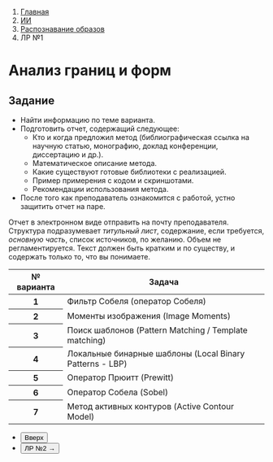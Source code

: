 <ol class="breadcrumb">
  <li class="breadcrumb-item"><a href="{{ site.baseurl }}">Главная</a></li>
  <li class="breadcrumb-item"><a href="{{ site.baseurl }}/artificial-intelligence/index.html">ИИ</a></li>
  <li class="breadcrumb-item"><a href="{{ site.baseurl }}/artificial-intelligence/pattern-recognition/index.html">Распознавание образов</a></li>
  <li class="breadcrumb-item active">ЛР №1</li>
</ol>

# Анализ границ и форм

## Задание

* Найти информацию по теме варианта.  
* Подготовить отчет, содержащий следующее:
  * Кто и когда предложил метод (библиографическая ссылка на научную статью, монографию, доклад конференции, диссертацию и др.).
  * Математическое описание метода.
  * Какие существуют готовые библиотеки с реализацией.
  * Пример примерения с кодом и скриншотами.
  * Рекомендации использования метода.
* После того как преподаватель ознакомится с работой, устно защитить отчет на паре.

Отчет в электронном виде отправить на почту преподавателя.
Структура подразумевает *титульный лист*, содержание, если требуется, *основную часть*, список источников, по желанию.
Объем не регламентируется.
Текст должен быть кратким и по существу, и содержать только то, что вы понимаете.

<div class="table-responsive">
<table class="table table-hover border-primary  table-bordered ">
  <thead>
    <tr class="table-dark">
      <th scope="col">№ варианта</th>
      <th scope="col">Задача</th>
    </tr>
  </thead>
  <tbody>
    <tr>
      <th scope="row">1</th>
      <td>Фильтр Собеля (оператор Собеля)</td>
    </tr>
    <tr>
      <th scope="row">2</th>
      <td>Моменты изображения (Image Moments)</td>
    </tr>
    <tr>
      <th scope="row">3</th>
      <td>Поиск шаблонов (Pattern Matching / 
Template matching)</td>
    </tr>
    <tr>
      <th scope="row">4</th>
      <td>Локальные бинарные шаблоны (Local Binary Patterns - LBP)</td>
    </tr>
    <tr>
      <th scope="row">5</th>
      <td>Оператор Прюитт (Prewitt)</td>
    </tr>
    <tr>
      <th scope="row">6</th>
      <td>Оператор Собела (Sobel)</td>
    </tr>
    <tr>
      <th scope="row">7</th>
      <td>Метод активных контуров (Active Contour
Model)</td>
    </tr>
   </tbody>
</table>
</div>


<div class="row">
  <div class="col-lg-12">
    <ul class="list-unstyled">
      <li class="float-end">
        <button type="button" class="btn btn-outline-primary" onclick="window.location.href='#предварительная-обработка-данных-для-машинного-обучения';">Вверх</button>
      </li>
      <li  class="float-end">
       <button type="button" class="btn btn-primary" onclick="window.location.href='{{ site.baseurl }}/artificial-intelligence/pattern-recognition/labs/lab2.html';">ЛР №2 →</button>
     </li>
    </ul>
  </div>
</div>